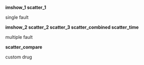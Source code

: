 **imshow_1  scatter_1**

single fault

**imshow_2  scatter_2 scatter_3 scatter_combined  scatter_time**

multiple fault

**scatter_compare**

custom drug
